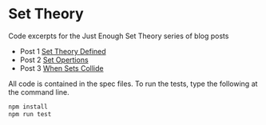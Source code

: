 # Set Theory

Code excerpts for the Just Enough Set Theory series of blog posts

- Post 1 [Set Theory Defined](http://hideoushumpbackfreak.com/post/2017/02/05/Just-Enough-Set-Theory-Set-Theory-Defined-(Part-1-of-3))
- Post 2 [Set Opertions](http://hideoushumpbackfreak.com/post/2017/02/19/Just-Enough-Set-Theory-Set-Operations-(Part-2-of-3))
- Post 3 [When Sets Collide]()

All code is contained in the spec files. To run the tests, type the following at the command line.

```bash
npm install
npm run test
```